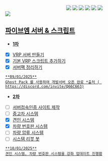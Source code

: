 <div align= "center">
      <div style="text-align: center;">
    <div style="margin: ; text-align: center;" "text-align: left;"> <img src="https://img.shields.io/badge/Node.js-339933?style=flat&logo=Node.js&logoColor=white">
          <img src="https://img.shields.io/badge/MySQL-4479A1?style=flat&logo=MySQL&logoColor=white">
          <img src="https://img.shields.io/badge/Javascript-F7DF1E?style=flat&logo=Javascript&logoColor=white">
          <img src="https://img.shields.io/badge/Discord-5865F2?style=flat&logo=Discord&logoColor=white">
          <img src="https://img.shields.io/badge/Lua-2C2D72?style=flat">
          <a href=mailto:hackplay041@gmail.com> <img src="https://img.shields.io/badge/Gmail-EA4335?style=flat&logo=Gmail&logoColor=white&link=mailto:hackplay041@gmail.com">
          </div>
          </div>
    </div>
    <img src="https://capsule-render.vercel.app/api?type=waving&color=random&height=120&text=Fivem-sv&animation=&fontColor=ffffff&fontSize=60" />
</div>

## 파이브엠 서버 & 스크립트
- **1차**
- [X] VRP 서버 만들기
- [X] 기본 VRP 스크립트 추가하기
- [X] 서버팩 정리하기
      
```
**09/01/2025**
Ghost Pack 를 사용하여 개발서버 오픈 완료 *출처 ( https://discord.com/invite/Q66C663)
```
- **2차**
- [ ] 서버접속인증 사이트 제작
- [ ] 중고차 시스템
- [X] 견인 시스템
- [X] 차량 번호판 시스템
- [ ] 차량 압류 시스템
- [ ] 시스템 리붓 봇

```
**10/01/2025**
견인 시스템, 차량 번호판 시스템을 강화 업데이트 진행홤
```
